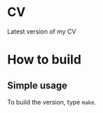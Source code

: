 # CV #

Latest version of my CV

# How to build #

## Simple usage ##

To build the version, type `make`.